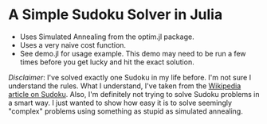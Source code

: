 # A Simple Sudoku Solver in Julia

* Uses Simulated Annealing from the optim.jl package.
* Uses a very naive cost function.
* See demo.jl for usage example. This demo may need to be run a few times before you get lucky and hit the exact solution.

_Disclaimer_: I've solved exactly one Sudoku in my life before. I'm not sure I understand the rules. What I understand, I've taken from the [Wikipedia article on Sudoku](http://en.wikipedia.org/wiki/Sudoku). Also, I'm definitely not trying to solve Sudoku problems in a smart way. I just wanted to show how easy it is to solve seemingly "complex" problems using something as stupid as simulated annealing.
